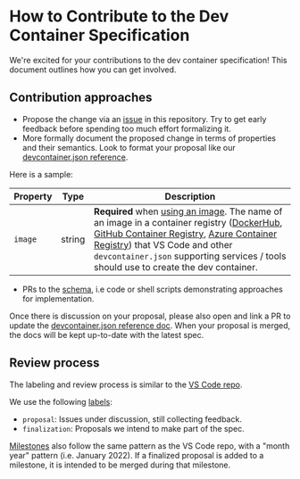 # How to Contribute to the Dev Container Specification

We're excited for your contributions to the dev container specification! This document outlines how you can get involved. 

## Contribution approaches

- Propose the change via an [issue](https://github.com/microsoft/dev-container-spec/issues) in this repository. Try to get early feedback before spending too much effort formalizing it.
- More formally document the proposed change in terms of properties and their semantics. Look to format your proposal like our [devcontainer.json reference](https://aka.ms/devcontainer.json).

Here is a sample:

| Property | Type | Description |
|----------|------|-------------|
| `image` | string | **Required** when [using an image](/docs/remote/create-dev-container.md#using-an-image-or-dockerfile). The name of an image in a container registry ([DockerHub](https://hub.docker.com), [GitHub Container Registry](https://docs.github.com/packages/guides/about-github-container-registry), [Azure Container Registry](https://azure.microsoft.com/services/container-registry/)) that VS Code and other `devcontainer.json` supporting services / tools should use to create the dev container. |

- PRs to the [schema](https://github.com/microsoft/vscode/blob/main/extensions/configuration-editing/schemas/devContainer.schema.src.json), i.e code or shell scripts demonstrating approaches for implementation.

Once there is discussion on your proposal, please also open and link a PR to update the [devcontainer.json reference doc](https://github.com/microsoft/vscode-docs/blob/main/docs/remote/devcontainerjson-reference.md). When your proposal is merged, the docs will be kept up-to-date with the latest spec.

## Review process

The labeling and review process is similar to the [VS Code repo](https://github.com/microsoft/vscode/labels).

We use the following [labels](https://github.com/microsoft/dev-container-spec/labels):

- `proposal`: Issues under discussion, still collecting feedback.
- `finalization`: Proposals we intend to make part of the spec.

[Milestones](https://github.com/microsoft/dev-container-spec/milestones) also follow the same pattern as the VS Code repo, with a "month year" pattern (i.e. January 2022). If a finalized proposal is added to a milestone, it is intended to be merged during that milestone.
